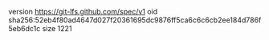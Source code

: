 version https://git-lfs.github.com/spec/v1
oid sha256:52eb4f80ad4647d027f20361695dc9876ff5ca6c6c6cb2ee184d786f5eb6dc1c
size 1221
